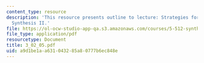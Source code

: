 ```yaml
---
content_type: resource
description: 'This resource presents outline to lecture: Strategies for Stereocontrolled
  Synthesis II.'
file: https://ol-ocw-studio-app-qa.s3.amazonaws.com/courses/5-512-synthetic-organic-chemistry-ii-spring-2005/a9d1be1aa631043285a80777b6ec848e_3_02_05.pdf
file_type: application/pdf
resourcetype: Document
title: 3_02_05.pdf
uid: a9d1be1a-a631-0432-85a8-0777b6ec848e
---
```

